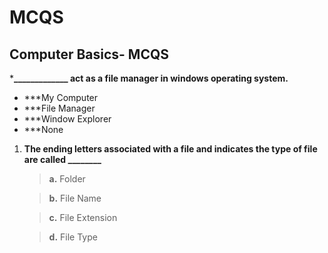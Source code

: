 # MCQS

## Computer Basics- MCQS

***_____________ act as a file manager in windows operating system.**

- ***My Computer
- ***File Manager
- ***Window Explorer
- ***None

1. **The ending letters associated with a file and indicates the type of file are called ________**

    >**a.** Folder

    >**b.** File Name

    >**c.** File Extension

    >**d.** File Type



